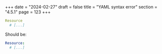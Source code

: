 +++
date = "2024-02-27"
draft = false
title = "YAML syntax error"
section = "4.5.1"
page = 123
+++

```yaml
Resource
  # [...]
```

Should be:

```yaml
Resource:
  # [...]
```
